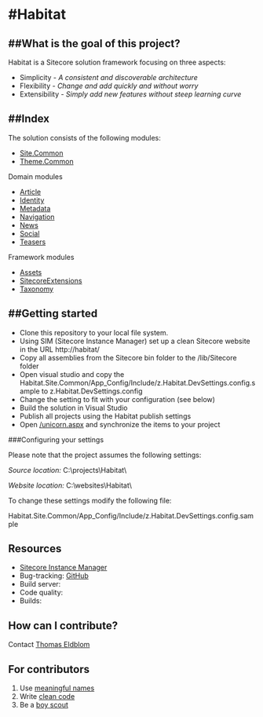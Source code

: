 #Habitat
========

##What is the goal of this project?
--------------------------------
Habitat is a Sitecore solution framework focusing on three aspects:

* Simplicity - *A consistent and discoverable architecture*
* Flexibility - *Change and add quickly and without worry*
* Extensibility - *Simply add new features without steep learning curve*

##Index
---------------
The solution consists of the following modules:

* [Site.Common](src/Sites/Common)
* [Theme.Common](src/Themes/Common)

Domain modules
* [Article](src/Domain/Article/)
* [Identity](src/Domain/Identity/)
* [Metadata](src/Domain/Metadata/)
* [Navigation](src/Domain/Navigation/)
* [News](src/Domain/News/)
* [Social](src/Domain/Social/)
* [Teasers](src/Domain/Teasers/)

Framework modules
* [Assets](src/Framework/Assets/)
* [SitecoreExtensions](src/Framework/SitecoreExtensions/)
* [Taxonomy](src/Framework/Taxonomy/)

##Getting started
---------------

-   Clone this repository to your local file system.
-   Using SIM (Sitecore Instance Manager) set up a clean Sitecore website in the URL http://habitat/
-   Copy all assemblies from the Sitecore bin folder to the /lib/Sitecore folder
-   Open visual studio and copy the Habitat.Site.Common/App_Config/Include/z.Habitat.DevSettings.config.sample to z.Habitat.DevSettings.config
-   Change the setting to fit with your configuration (see below)
-   Build the solution in Visual Studio
-   Publish all projects using the Habitat publish settings
-   Open [/unicorn.aspx](http://habitat/unicorn.aspx) and synchronize the items to your project

###Configuring your settings

Please note that the project assumes the following settings:

*Source location:* C:\projects\Habitat\

*Website location:* C:\websites\Habitat\

To change these settings modify the following file:

Habitat.Site.Common/App_Config/Include/z.Habitat.DevSettings.config.sample

Resources
---------
-   [Sitecore Instance Manager](https://marketplace.sitecore.net/modules/sitecore_instance_manager.aspx)
-   Bug-tracking: [GitHub](https://github.com/Sitecore/Habitat/issues)
-   Build server:
-   Code quality:
-   Builds:

How can I contribute?
---------------------

Contact [Thomas Eldblom](mailto:the@sitecore.net)

For contributors
----------------

1. Use [meaningful names](http://blog.goyello.com/2013/05/17/express-names-in-code-bad-vs-clean/)
2. Write [clean code](http://www.amazon.com/Clean-Code-Handbook-Software-Craftsmanship/dp/0132350882)
3. Be a [boy scout](http://deviq.com/boy-scout-rule/)

